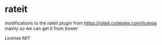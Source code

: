 rateit
======

modifications to the rateit plugin from https://rateit.codeplex.com/license
mainly so we can get it from bower


License
MIT
